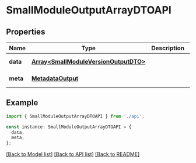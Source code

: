# SmallModuleOutputArrayDTOAPI

## Properties

| Name     | Type                                                                           | Description | Notes                  |
| -------- | ------------------------------------------------------------------------------ | ----------- | ---------------------- |
| **data** | [**Array&lt;SmallModuleVersionOutputDTO&gt;**](SmallModuleVersionOutputDTO.md) |             | [default to undefined] |
| **meta** | [**MetadataOutput**](MetadataOutput.md)                                        |             | [default to undefined] |

## Example

```typescript
import { SmallModuleOutputArrayDTOAPI } from './api';

const instance: SmallModuleOutputArrayDTOAPI = {
  data,
  meta,
};
```

[[Back to Model list]](../README.md#documentation-for-models) [[Back to API list]](../README.md#documentation-for-api-endpoints) [[Back to README]](../README.md)
